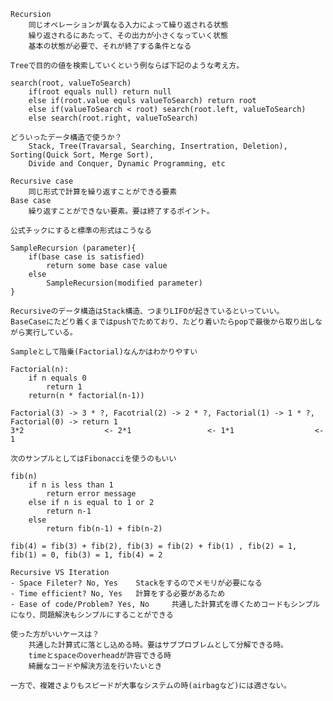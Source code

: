     Recursion
        同じオペレーションが異なる入力によって繰り返される状態
        繰り返されるにあたって、その出力が小さくなっていく状態
        基本の状態が必要で、それが終了する条件となる

    Treeで目的の値を検索していくという例ならば下記のような考え方。

    search(root, valueToSearch)
        if(root equals null) return null
        else if(root.value equls valueToSearch) return root
        else if(valueToSearch < root) search(root.left, valueToSearch)
        else search(root.right, valueToSearch)

    どういったデータ構造で使うか？
        Stack, Tree(Travarsal, Searching, Insertration, Deletion), Sorting(Quick Sort, Merge Sort), 
        Divide and Conquer, Dynamic Programming, etc

    Recursive case
        同じ形式で計算を繰り返すことができる要素
    Base case
        繰り返すことができない要素。要は終了するポイント。

    公式チックにすると標準の形式はこうなる

    SampleRecursion (parameter){
        if(base case is satisfied)
            return some base case value
        else
            SampleRecursion(modified parameter)
    }

    Recursiveのデータ構造はStack構造、つまりLIFOが起きているといっていい。
    BaseCaseにたどり着くまではpushでためており、たどり着いたらpopで最後から取り出しながら実行している。

    Sampleとして階乗(Factorial)なんかはわかりやすい

    Factorial(n):
        if n equals 0
            return 1
        return(n * factorial(n-1))

    Factorial(3) -> 3 * ?, Facotrial(2) -> 2 * ?, Factorial(1) -> 1 * ?, Factorial(0) -> return 1
    3*2                  <- 2*1                 <- 1*1                  <- 1

    次のサンプルとしてはFibonacciを使うのもいい

    fib(n)
        if n is less than 1
            return error message
        else if n is equal to 1 or 2
            return n-1
        else
            return fib(n-1) + fib(n-2)

    fib(4) = fib(3) + fib(2), fib(3) = fib(2) + fib(1) , fib(2) = 1, fib(1) = 0, fib(3) = 1, fib(4) = 2

    Recursive VS Iteration
    - Space Fileter? No, Yes    Stackをするのでメモリが必要になる
    - Time efficient? No, Yes   計算をする必要があるため
    - Ease of code/Problem? Yes, No     共通した計算式を導くためコードもシンプルになり、問題解決もシンプルにすることができる

    使った方がいいケースは？
        共通した計算式に落とし込める時。要はサブプロブレムとして分解できる時。
        timeとspaceのoverheadが許容できる時
        綺麗なコードや解決方法を行いたいとき
    
    一方で、複雑さよりもスピードが大事なシステムの時(airbagなど)には適さない。
